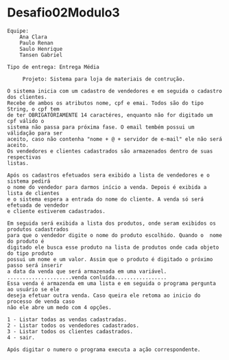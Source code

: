 # Desafio02Modulo3

    Equipe:
        Ana Clara
        Paulo Renan
        Saulo Henrique
        Tansen Gabriel

    Tipo de entrega: Entrega Média

         Projeto: Sistema para loja de materiais de contrução.

    O sistema inicia com um cadastro de vendedores e em seguida o cadastro dos clientes.
    Recebe de ambos os atributos nome, cpf e emai. Todos são do tipo String, o cpf tem
    de ter OBRIGATÓRIAMENTE 14 caractéres, enquanto não for digitado um cpf válido o
    sistema não passa para próxima fase. O email tembém possui um válidação para ser
    aceito, caso não contenha "nome + @ + servidor de e-mail" ele não será aceito.
    Os vendedores e clientes cadastrados são armazenados dentro de suas respectivas
    listas.
    
    Após os cadastros efetuados sera exibido a lista de vendedores e o sistema pedirá
    o nome do vendedor para darmos início a venda. Depois é exibida a lista de clientes
    e o sistema espera a entrada do nome do cliente. A venda só será efetuada de vendedor
    e cliente estiverem cadastrados.
    
    Em seguida será exibida a lista dos produtos, onde seram exibidos os produtos cadastrados
    para que o vendedor digite o nome do produto escolhido. Quando o  nome do produto é
    digitado ele busca esse produto na lista de produtos onde cada objeto do tipo produto
    possui um nome e um valor. Assim que o produto é digitado o próximo passo será inserir
    a data da venda que será armazenada em uma variável.
    .....................venda conluída.................
    Essa venda é armazenda em uma lista e em seguida o programa pergunta ao usuário se ele
    deseja efetuar outra venda. Caso queira ele retoma ao inicio do processo de venda caso
    não ele abre um medo com 4 opções.
    
    1 - Listar todas as vendas cadastradas.
    2 - Listar todos os vendedores cadastrados.
    3 - Listar todos os clientes cadastrados.
    4 - sair.
    
    Após digitar o numero o programa executa a ação correspondente.